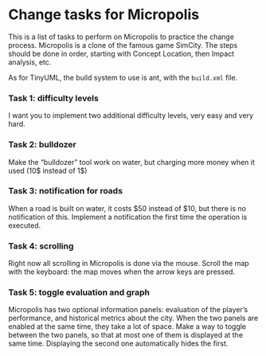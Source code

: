 # Change tasks for Micropolis

This is a list of tasks to perform on Micropolis to practice the change process. Micropolis is a clone of the famous game SimCity. The steps should be done in order, starting with Concept Location, then Impact analysis, etc.

As for TinyUML, the build system to use is ant, with the `build.xml` file.


### Task 1: difficulty levels
I want you to implement two additional difficulty levels, very easy and very hard. 

### Task 2: bulldozer
Make the “bulldozer” tool work on water, but charging more money when it used (10$ instead of 1$)

### Task 3: notification for roads
When a road is built on water, it costs $50 instead of $10, but there is no notification of this. Implement a notification the first time the operation is executed.

### Task 4: scrolling
Right now all scrolling in Micropolis is done via the mouse.
Scroll the map with the keyboard: the map moves when the arrow keys are pressed.

### Task 5: toggle evaluation and graph
Micropolis has two optional information panels: evaluation of the player’s performance, and historical metrics about the city.
When the two panels are enabled at the same time, they take a lot of space. Make a way to toggle between the two panels, so that at most one of them is displayed at the same time. Displaying the second one automatically hides the first.